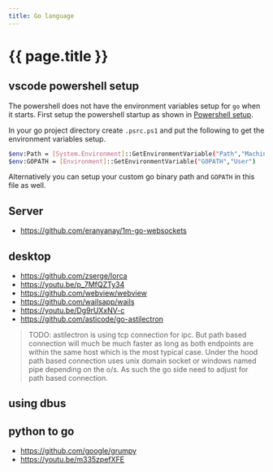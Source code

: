 ```yaml
---
title: Go language
---
```


# {{ page.title }}



## vscode powershell setup
The powershell does not have the environment variables setup for `go` when it starts.
First setup the powershell startup as shown in
[Powershell setup](vscode#powershell-setup).

In your go project directory create `.psrc.ps1` and put the following to get the
environment variables setup.
```bash
$env:Path = [System.Environment]::GetEnvironmentVariable("Path","Machine")
$env:GOPATH = [Environment]::GetEnvironmentVariable("GOPATH","User")
```
Alternatively you can setup your custom go binary path and `GOPATH` in this file as well.

## Server
* <https://github.com/eranyanay/1m-go-websockets>


## desktop
* <https://github.com/zserge/lorca>
* <https://youtu.be/p_7MfQZTy34>
* <https://github.com/webview/webview>
* <https://github.com/wailsapp/wails>
* <https://youtu.be/Dg9rUXxNV-c>
* <https://github.com/asticode/go-astilectron>

> TODO: astilectron is using tcp connection for ipc. But path based connection
> will much be much faster as long as both endpoints are within the same host which 
> is the most typical case. Under the hood path based connection uses unix domain
> socket or windows named pipe depending on the o/s. As such the go side need to adjust
> for path based connection.

## using dbus


## python to go
* <https://github.com/google/grumpy>
* <https://youtu.be/m335zpefXFE>